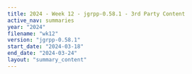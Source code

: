 ```yaml
---
title: 2024 - Week 12 - jgrpp-0.58.1 - 3rd Party Content
active_nav: summaries
year: "2024"
filename: "wk12"
version: "jgrpp-0.58.1"
start_date: "2024-03-18"
end_date: "2024-03-24"
layout: "summary_content"
---
```


